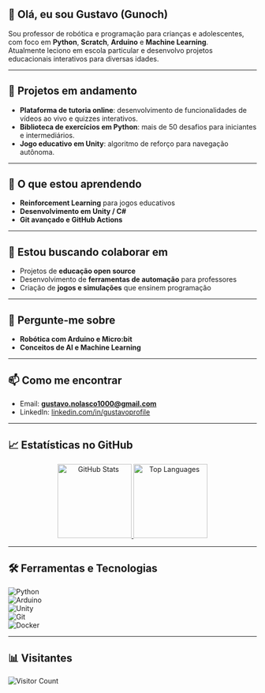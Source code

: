<!--
👋 Olá! Eu sou @Gunoch
-->

## 👋 Olá, eu sou Gustavo (Gunoch)

Sou professor de robótica e programação para crianças e adolescentes, com foco em **Python**, **Scratch**, **Arduino** e **Machine Learning**.  
Atualmente leciono em escola particular e desenvolvo projetos educacionais interativos para diversas idades.

---

## 🔭 Projetos em andamento  
- **Plataforma de tutoria online**: desenvolvimento de funcionalidades de vídeos ao vivo e quizzes interativos.  
- **Biblioteca de exercícios em Python**: mais de 50 desafios para iniciantes e intermediários.  
- **Jogo educativo em Unity**: algoritmo de reforço para navegação autônoma.

---

## 🌱 O que estou aprendendo  
- **Reinforcement Learning** para jogos educativos  
- **Desenvolvimento em Unity / C#**  
- **Git avançado e GitHub Actions**  

---

## 👯 Estou buscando colaborar em  
- Projetos de **educação open source**  
- Desenvolvimento de **ferramentas de automação** para professores  
- Criação de **jogos e simulações** que ensinem programação  

---

## 💬 Pergunte-me sobre  
- **Robótica com Arduino e Micro:bit**  
- **Conceitos de AI e Machine Learning**  
---

## 📫 Como me encontrar  
- Email: **gustavo.nolasco1000@gmail.com**  
- LinkedIn: [linkedin.com/in/gustavoprofile]([https://www.linkedin.com/in/gustavo-nolasco-chaves/])  

---

## 📈 Estatísticas no GitHub  
<div align="center">
  <a href="https://github.com/Gunoch">
    <img height="150" src="https://github-readme-stats.vercel.app/api?username=Gunoch&show_icons=true&theme=radical" alt="GitHub Stats" />
  </a>
  <a href="https://github.com/Gunoch">
    <img height="150" src="https://github-readme-stats.vercel.app/api/top-langs/?username=Gunoch&layout=compact&theme=radical" alt="Top Languages" />
  </a>
</div>

---

## 🛠️ Ferramentas e Tecnologias  
![Python](https://img.shields.io/badge/Python-3776AB?logo=python&logoColor=white)  
![Arduino](https://img.shields.io/badge/Arduino-00979D?logo=arduino&logoColor=white)  
![Unity](https://img.shields.io/badge/Unity-000000?logo=unity&logoColor=white)  
![Git](https://img.shields.io/badge/Git-F05032?logo=git&logoColor=white)  
![Docker](https://img.shields.io/badge/Docker-2496ED?logo=docker&logoColor=white)

---

## 📊 Visitantes  
![Visitor Count](https://profile-counter.glitch.me/Gunoch/count.svg)

